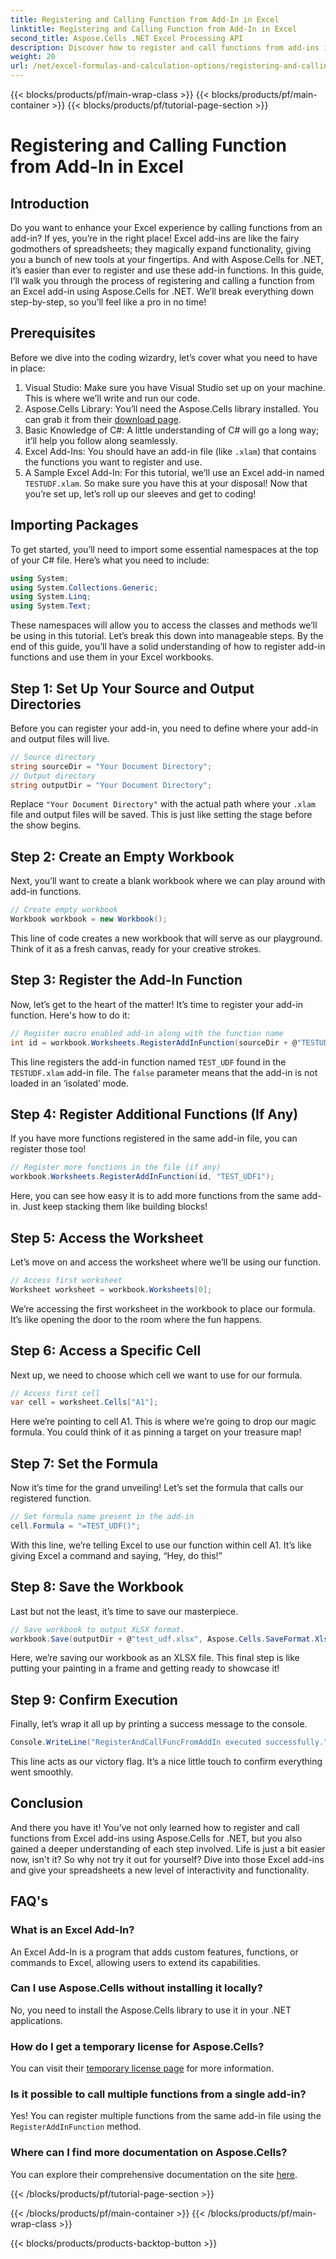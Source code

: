 ```yaml
---
title: Registering and Calling Function from Add-In in Excel
linktitle: Registering and Calling Function from Add-In in Excel
second_title: Aspose.Cells .NET Excel Processing API
description: Discover how to register and call functions from add-ins in Excel using Aspose.Cells for .NET with our easy step-by-step tutorial.
weight: 20
url: /net/excel-formulas-and-calculation-options/registering-and-calling-function-from-add-in/
---
```


{{< blocks/products/pf/main-wrap-class >}}
{{< blocks/products/pf/main-container >}}
{{< blocks/products/pf/tutorial-page-section >}}

# Registering and Calling Function from Add-In in Excel

## Introduction
Do you want to enhance your Excel experience by calling functions from an add-in? If yes, you’re in the right place! Excel add-ins are like the fairy godmothers of spreadsheets; they magically expand functionality, giving you a bunch of new tools at your fingertips. And with Aspose.Cells for .NET, it’s easier than ever to register and use these add-in functions. 
In this guide, I’ll walk you through the process of registering and calling a function from an Excel add-in using Aspose.Cells for .NET. We’ll break everything down step-by-step, so you’ll feel like a pro in no time!
## Prerequisites
Before we dive into the coding wizardry, let’s cover what you need to have in place:
1. Visual Studio: Make sure you have Visual Studio set up on your machine. This is where we’ll write and run our code.
2. Aspose.Cells Library: You’ll need the Aspose.Cells library installed. You can grab it from their [download page](https://releases.aspose.com/cells/net/).
3. Basic Knowledge of C#: A little understanding of C# will go a long way; it’ll help you follow along seamlessly.
4. Excel Add-Ins: You should have an add-in file (like `.xlam`) that contains the functions you want to register and use.
5. A Sample Excel Add-In: For this tutorial, we’ll use an Excel add-in named `TESTUDF.xlam`. So make sure you have this at your disposal!
Now that you’re set up, let’s roll up our sleeves and get to coding!
## Importing Packages
To get started, you’ll need to import some essential namespaces at the top of your C# file. Here’s what you need to include:
```csharp
using System;
using System.Collections.Generic;
using System.Linq;
using System.Text;
```
These namespaces will allow you to access the classes and methods we’ll be using in this tutorial.
Let’s break this down into manageable steps. By the end of this guide, you’ll have a solid understanding of how to register add-in functions and use them in your Excel workbooks.
## Step 1: Set Up Your Source and Output Directories
Before you can register your add-in, you need to define where your add-in and output files will live.
```csharp
// Source directory
string sourceDir = "Your Document Directory";
// Output directory
string outputDir = "Your Document Directory";
```
Replace `"Your Document Directory"` with the actual path where your `.xlam` file and output files will be saved. This is just like setting the stage before the show begins.
## Step 2: Create an Empty Workbook
Next, you’ll want to create a blank workbook where we can play around with add-in functions.
```csharp
// Create empty workbook
Workbook workbook = new Workbook();
```
This line of code creates a new workbook that will serve as our playground. Think of it as a fresh canvas, ready for your creative strokes.
## Step 3: Register the Add-In Function
Now, let’s get to the heart of the matter! It’s time to register your add-in function. Here's how to do it:
```csharp
// Register macro enabled add-in along with the function name
int id = workbook.Worksheets.RegisterAddInFunction(sourceDir + @"TESTUDF.xlam", "TEST_UDF", false);
```
This line registers the add-in function named `TEST_UDF` found in the `TESTUDF.xlam` add-in file. The `false` parameter means that the add-in is not loaded in an ‘isolated’ mode. 
## Step 4: Register Additional Functions (If Any)
If you have more functions registered in the same add-in file, you can register those too!
```csharp
// Register more functions in the file (if any)
workbook.Worksheets.RegisterAddInFunction(id, "TEST_UDF1");
```
Here, you can see how easy it is to add more functions from the same add-in. Just keep stacking them like building blocks!
## Step 5: Access the Worksheet
Let’s move on and access the worksheet where we’ll be using our function. 
```csharp
// Access first worksheet
Worksheet worksheet = workbook.Worksheets[0];
```
We’re accessing the first worksheet in the workbook to place our formula. It’s like opening the door to the room where the fun happens.
## Step 6: Access a Specific Cell
Next up, we need to choose which cell we want to use for our formula. 
```csharp
// Access first cell
var cell = worksheet.Cells["A1"];
```
Here we’re pointing to cell A1. This is where we’re going to drop our magic formula. You could think of it as pinning a target on your treasure map!
## Step 7: Set the Formula
Now it’s time for the grand unveiling! Let’s set the formula that calls our registered function.
```csharp
// Set formula name present in the add-in
cell.Formula = "=TEST_UDF()";
```
With this line, we’re telling Excel to use our function within cell A1. It’s like giving Excel a command and saying, “Hey, do this!”
## Step 8: Save the Workbook
Last but not the least, it’s time to save our masterpiece.
```csharp
// Save workbook to output XLSX format.
workbook.Save(outputDir + @"test_udf.xlsx", Aspose.Cells.SaveFormat.Xlsx);
```
Here, we’re saving our workbook as an XLSX file. This final step is like putting your painting in a frame and getting ready to showcase it!
## Step 9: Confirm Execution
Finally, let’s wrap it all up by printing a success message to the console.
```csharp
Console.WriteLine("RegisterAndCallFuncFromAddIn executed successfully.");
```
This line acts as our victory flag. It’s a nice little touch to confirm everything went smoothly.
## Conclusion 
And there you have it! You’ve not only learned how to register and call functions from Excel add-ins using Aspose.Cells for .NET, but you also gained a deeper understanding of each step involved. Life is just a bit easier now, isn't it? So why not try it out for yourself? Dive into those Excel add-ins and give your spreadsheets a new level of interactivity and functionality.
## FAQ's
### What is an Excel Add-In?  
An Excel Add-In is a program that adds custom features, functions, or commands to Excel, allowing users to extend its capabilities.
### Can I use Aspose.Cells without installing it locally?  
No, you need to install the Aspose.Cells library to use it in your .NET applications.
### How do I get a temporary license for Aspose.Cells?  
You can visit their [temporary license page](https://purchase.aspose.com/temporary-license/) for more information.
### Is it possible to call multiple functions from a single add-in?  
Yes! You can register multiple functions from the same add-in file using the `RegisterAddInFunction` method.
### Where can I find more documentation on Aspose.Cells?  
You can explore their comprehensive documentation on the site [here](https://reference.aspose.com/cells/net/).

{{< /blocks/products/pf/tutorial-page-section >}}

{{< /blocks/products/pf/main-container >}}
{{< /blocks/products/pf/main-wrap-class >}}

{{< blocks/products/products-backtop-button >}}
